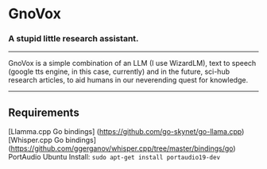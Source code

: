 # GnoVox

### A stupid little research assistant. 

---
GnoVox is a simple combination of an LLM (I use WizardLM), text to speech (google tts engine, in this case, currently) and in the future, sci-hub research articles, to aid humans in our neverending quest for knowledge.

---
## Requirements
 [Llamma.cpp Go bindings] (https://github.com/go-skynet/go-llama.cpp)
 [Whisper.cpp Go bindings] (https://github.com/ggerganov/whisper.cpp/tree/master/bindings/go)
 PortAudio
    Ubuntu Install:
    `sudo apt-get install portaudio19-dev`
